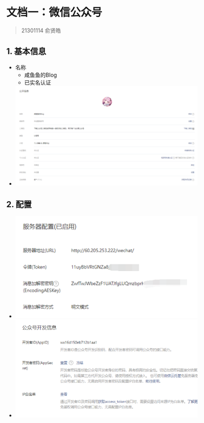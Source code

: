 # 文档一：微信公众号

> 21301114 俞贤皓

## 1. 基本信息

* 名称
  * 咸鱼鱼的Blog
  * 已实名认证
* ![image-20240403114242862](./%E6%96%87%E6%A1%A3%E4%B8%80%EF%BC%9A%E5%BE%AE%E4%BF%A1%E5%85%AC%E4%BC%97%E5%8F%B7/image-20240403114242862.png)

## 2. 配置

* ![image-20240403114347412](./%E6%96%87%E6%A1%A3%E4%B8%80%EF%BC%9A%E5%BE%AE%E4%BF%A1%E5%85%AC%E4%BC%97%E5%8F%B7/image-20240403114347412.png)
* ![image-20240403114848828](./%E6%96%87%E6%A1%A3%E4%B8%80%EF%BC%9A%E5%BE%AE%E4%BF%A1%E5%85%AC%E4%BC%97%E5%8F%B7/image-20240403114848828.png)
